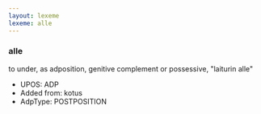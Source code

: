 ```yaml
---
layout: lexeme
lexeme: alle
---
```


###  alle

to under, as adposition, genitive complement or possessive, "laiturin alle"
* UPOS:  ADP
* Added from:  kotus
* AdpType:  POSTPOSITION

